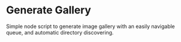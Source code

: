 # Generate Gallery
Simple node script to generate image gallery with an easily navigable queue, and automatic directory discovering.
